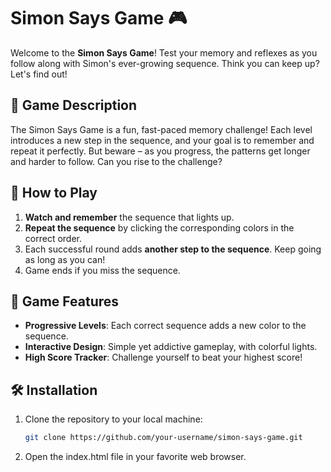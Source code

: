 # Simon Says Game 🎮

Welcome to the **Simon Says Game**! Test your memory and reflexes as you follow along with Simon's ever-growing sequence. Think you can keep up? Let's find out!

## 🧩 Game Description

The Simon Says Game is a fun, fast-paced memory challenge! Each level introduces a new step in the sequence, and your goal is to remember and repeat it perfectly. But beware – as you progress, the patterns get longer and harder to follow. Can you rise to the challenge?

## 🚀 How to Play

1. **Watch and remember** the sequence that lights up.
2. **Repeat the sequence** by clicking the corresponding colors in the correct order.
3. Each successful round adds **another step to the sequence**. Keep going as long as you can!
4. Game ends if you miss the sequence.

## 🎯 Game Features

- **Progressive Levels**: Each correct sequence adds a new color to the sequence.
- **Interactive Design**: Simple yet addictive gameplay, with colorful lights.
- **High Score Tracker**: Challenge yourself to beat your highest score!

## 🛠️ Installation

1. Clone the repository to your local machine:
   ```bash
   git clone https://github.com/your-username/simon-says-game.git
2. Open the index.html file in your favorite web browser.
